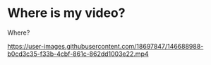 # Where is my video?

Where?

https://user-images.githubusercontent.com/18697847/146688988-b0cd3c35-f33b-4cbf-861c-862dd1003e22.mp4



